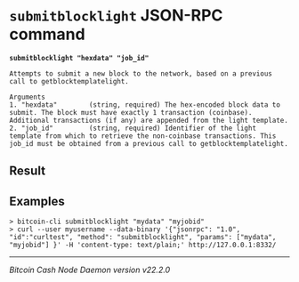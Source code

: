 `submitblocklight` JSON-RPC command
===================================

**`submitblocklight "hexdata" "job_id"`**

```
Attempts to submit a new block to the network, based on a previous call to getblocktemplatelight.

Arguments
1. "hexdata"        (string, required) The hex-encoded block data to submit. The block must have exactly 1 transaction (coinbase). Additional transactions (if any) are appended from the light template.
2. "job_id"         (string, required) Identifier of the light template from which to retrieve the non-coinbase transactions. This job_id must be obtained from a previous call to getblocktemplatelight.
```

Result
------

Examples
--------

```
> bitcoin-cli submitblocklight "mydata" "myjobid"
> curl --user myusername --data-binary '{"jsonrpc": "1.0", "id":"curltest", "method": "submitblocklight", "params": ["mydata", "myjobid"] }' -H 'content-type: text/plain;' http://127.0.0.1:8332/
```

***

*Bitcoin Cash Node Daemon version v22.2.0*

